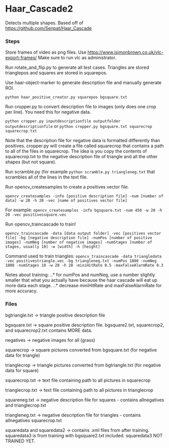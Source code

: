 # Haar_Cascade2
Detects multiple shapes. Based off of https://github.com/Senpat/Haar_Cascade 

### Steps
Store frames of video as png files. Use https://www.isimonbrown.co.uk/vlc-export-frames/ Make sure to run vlc as administrator.

Run rotate_and_flip.py to generate all test cases. Triangles are stored trianglepos and squares are stored in squarepos.

Use haar-object-marker to generate description file and manually generate ROI. 

`python haar_positive_creator.py squarepos bgsquare.txt`

Run cropper.py to convert description file to images (only does one crop per line). You need this for negative data.

`python cropper.py inputdescriptionfile outputfolder outputdescriptionfile` or `python cropper.py bgsquare.txt squarecrop squarecrop.txt`

Note that the description file for negative data is formatted differently than positives. cropper.py will create a file called squarecrop that contains a path to all of the files in squarecrop. The idea is you copy the contents of squarecrop.txt to the negative description file of triangle and all the other shapes (but not square).

Run scramble.py (for example `python scramble.py triangleneg.txt` that scrambles all of the lines in the text file.

Run opencv_createsamples to create a positives vector file. 

`opencv_createsamples -info [positive description file] -num [number of data] -w 20 -h 20 -vec [name of positives vector file]`

For example: `opencv_createsamples -info bgsquare.txt -num 450 -w 20 -h 20 -vec positivessquare.vec`

Run opencv_traincascade to train!

`opencv_traincascade -data [data output folder] -vec [positives vector file] -bg [negative description file] -numPos [number of positive images] -numNeg [number of negative images] -numStages [number of stages, usually 10] -w [width] -h [height]`

Command used to train triangles: `opencv_traincascade -data triangledata -vec positivestriangle.vec -bg triangleneg.txt -numPos 1800 -numNeg 1800 -numStages 10 -w 20 -h 20 -miniHitRate 0.5 -maxFalseAlarmRate 0.3`

Notes about training:
..* for numPos and numNeg, use a number slightly smaller that what you actually have because the haar cascade will eat up more data each stage.
..* decrease miniHitRate and maxFalseAlarmRate for more accuracy.

### Files
bgtriangle.txt -> triangle positive description file

bgsquare.txt -> square positive description file. bgsquare2.txt, squarecrop2, and squarecrop2.txt contains MORE data.

negatives -> negative images for all (grass)

squarecrop -> square pictures converted from bgsquare.txt (for negative data for triangle)

trianglecrop -> triangle pictures converted from bgtriangle.txt (for negative data for square)

squarecrop.txt -> text file containing path to all pictures in squarecrop

trianglecrop.txt -> text file containing path to all pictures in trianglecrop 

squareneg.txt -> negative description file for squares - contains allnegatives and trianglecrop.txt

triangleneg.txt -> negative description file for triangles - contains allnegatives squarecrop.txt

squaredata and squaredata2 -> contains .xml files from after training. squaredata3 is from training with bgsquare2.txt included. squaredata3 NOT TRAINED YET.

